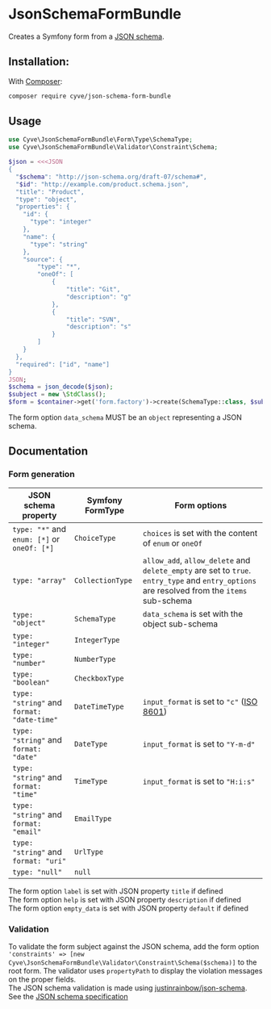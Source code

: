 # JsonSchemaFormBundle

Creates a Symfony form from a [JSON schema](https://json-schema.org).

## Installation:

With [Composer](http://packagist.org):
```sh
composer require cyve/json-schema-form-bundle
```

## Usage

```php
use Cyve\JsonSchemaFormBundle\Form\Type\SchemaType;
use Cyve\JsonSchemaFormBundle\Validator\Constraint\Schema;

$json = <<<JSON
{
  "$schema": "http://json-schema.org/draft-07/schema#",
  "$id": "http://example.com/product.schema.json",
  "title": "Product",
  "type": "object",
  "properties": {
    "id": {
      "type": "integer"
    },
    "name": {
      "type": "string"
    },
    "source": {
        "type": "*",
        "oneOf": [
            {
                "title": "Git",
                "description": "g"
            },
            {
                "title": "SVN",
                "description": "s"
            }
        ]
    }
  },
  "required": ["id", "name"]
}
JSON;
$schema = json_decode($json);
$subject = new \StdClass();
$form = $container->get('form.factory')->create(SchemaType::class, $subject, ['data_schema' => $schema, 'constraints' => [new Schema($schema)]]);
```
The form option `data_schema` MUST be an `object` representing a JSON schema.

## Documentation
### Form generation

| JSON schema property | Symfony FormType | Form options |
|------------------|------------------|---|
| `type: "*"` and `enum: [*]` or `oneOf: [*]` | `ChoiceType` | `choices` is set with the content of `enum` or `oneOf` |
| `type: "array"` | `CollectionType` | `allow_add`, `allow_delete` and `delete_empty` are set to `true`.  `entry_type` and `entry_options` are resolved from the `items` sub-schema |
| `type: "object"` | `SchemaType` | `data_schema` is set with the object sub-schema |
| `type: "integer"` | `IntegerType` | |
| `type: "number"` | `NumberType` | |
| `type: "boolean"` | `CheckboxType` | |
| `type: "string"` and `format: "date-time"` | `DateTimeType` | `input_format` is set to `"c"` ([ISO 8601](https://en.wikipedia.org/wiki/ISO_8601)) |
| `type: "string"` and `format: "date"` | `DateType` | `input_format` is set to `"Y-m-d"` |
| `type: "string"` and `format: "time"` | `TimeType` | `input_format` is set to `"H:i:s"` |
| `type: "string"` and `format: "email"` | `EmailType` | |
| `type: "string"` and `format: "uri"` | `UrlType` | |
| `type: "null"` | `null` | |

The form option `label` is set with JSON property `title` if defined  
The form option `help` is set with JSON property `description` if defined  
The form option `empty_data` is set with JSON property `default` if defined  

### Validation

To validate the form subject against the JSON schema, add the form option `'constraints' => [new Cyve\JsonSchemaFormBundle\Validator\Constraint\Schema($schema)]` to the root form. The validator uses `propertyPath` to display the violation messages on the proper fields.  
The JSON schema validation is made using [justinrainbow/json-schema](http://packagist.org/packages/justinrainbow/json-schema).  
See the [JSON schema specification](https://json-schema.org/draft/2019-09/json-schema-core.html)  
